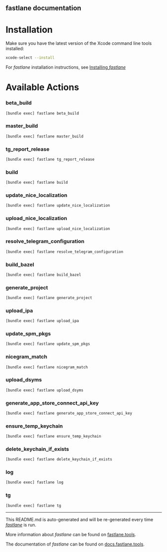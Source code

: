 fastlane documentation
----

# Installation

Make sure you have the latest version of the Xcode command line tools installed:

```sh
xcode-select --install
```

For _fastlane_ installation instructions, see [Installing _fastlane_](https://docs.fastlane.tools/#installing-fastlane)

# Available Actions

### beta_build

```sh
[bundle exec] fastlane beta_build
```



### master_build

```sh
[bundle exec] fastlane master_build
```



### tg_report_release

```sh
[bundle exec] fastlane tg_report_release
```



### build

```sh
[bundle exec] fastlane build
```



### update_nice_localization

```sh
[bundle exec] fastlane update_nice_localization
```



### upload_nice_localization

```sh
[bundle exec] fastlane upload_nice_localization
```



### resolve_telegram_configuration

```sh
[bundle exec] fastlane resolve_telegram_configuration
```



### build_bazel

```sh
[bundle exec] fastlane build_bazel
```



### generate_project

```sh
[bundle exec] fastlane generate_project
```



### upload_ipa

```sh
[bundle exec] fastlane upload_ipa
```



### update_spm_pkgs

```sh
[bundle exec] fastlane update_spm_pkgs
```



### nicegram_match

```sh
[bundle exec] fastlane nicegram_match
```



### upload_dsyms

```sh
[bundle exec] fastlane upload_dsyms
```



### generate_app_store_connect_api_key

```sh
[bundle exec] fastlane generate_app_store_connect_api_key
```



### ensure_temp_keychain

```sh
[bundle exec] fastlane ensure_temp_keychain
```



### delete_keychain_if_exists

```sh
[bundle exec] fastlane delete_keychain_if_exists
```



### log

```sh
[bundle exec] fastlane log
```



### tg

```sh
[bundle exec] fastlane tg
```



----

This README.md is auto-generated and will be re-generated every time [_fastlane_](https://fastlane.tools) is run.

More information about _fastlane_ can be found on [fastlane.tools](https://fastlane.tools).

The documentation of _fastlane_ can be found on [docs.fastlane.tools](https://docs.fastlane.tools).
